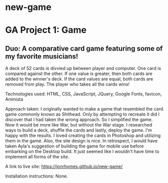 # new-game
<h1>GA Project 1: Game</h1>
  <h2>Duo: A comparative card game featuring some of my favorite musicians!</h2>

<p>
A deck of 52 cards is divvied up between player and computer. One card is compared against the other. If one value is greater, then both cards are added to the winner's deck. If the card values are equal, both cards are removed from play. The player who takes all the cards wins!

Technologies used: HTML, CSS, JavaScript, JQuery, Google Fonts, favicon, Animista

Approach taken: I originally wanted to make a game that resembled the card game commonly known as Shithead. Only by attempting to recreate it did I discover that I had taken the wrong approach. So I simplified the game. Now it would be more like War, but without the War stage. I researched ways to build a deck, shuffle the cards and lastly, deploy the game. I'm happy with the results. I loved creating the cards in Photoshop and utilizing them in the game. Also, the site design is nice. In retrospect, I would have taken Ayla's suggestion of building the game for mobile use before embarking on the Desktop build. It just seemed like I wouldn't have time to implement all forms of the site.   

A link to live site: https://jonrhymes.github.io/new-game/

Installation instructions: None.</p>
